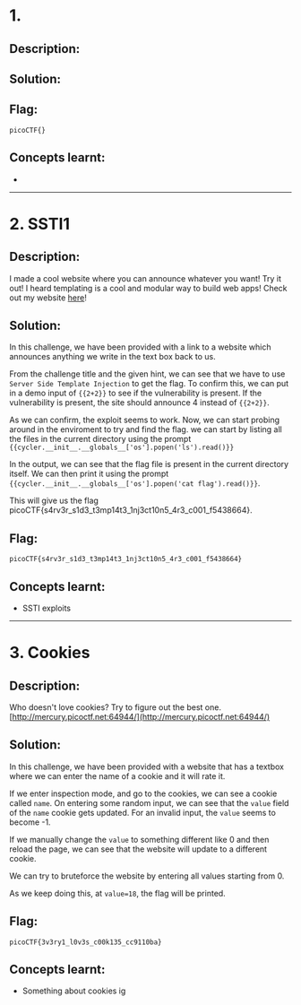 # 1. 

## Description:



## Solution:



## Flag:

```
picoCTF{}
```

## Concepts learnt:

- 

***

# 2. SSTI1

## Description:

I made a cool website where you can announce whatever you want! Try it out! I heard templating is a cool and modular way to build web apps! Check out my website [here](http://rescued-float.picoctf.net:57481/)!

## Solution:

In this challenge, we have been provided with a link to a website which announces anything we write in the text box back to us.

From the challenge title and the given hint, we can see that we have to use `Server Side Template Injection` to get the flag. To confirm this, we can put in a demo input of `{{2+2}}` to see if the vulnerability is present. If the vulnerability is present, the site should announce 4 instead of `{{2+2}}`.

As we can confirm, the exploit seems to work. Now, we can start probing around in the enviroment to try and find the flag. we can start by listing all the files in the current directory using the prompt `{{cycler.__init__.__globals__['os'].popen('ls').read()}}`

In the output, we can see that the flag file is present in the current directory itself. We can then print it using the prompt `{{cycler.__init__.__globals__['os'].popen('cat flag').read()}}`.

This will give us the flag picoCTF{s4rv3r_s1d3_t3mp14t3_1nj3ct10n5_4r3_c001_f5438664}.

## Flag:

```
picoCTF{s4rv3r_s1d3_t3mp14t3_1nj3ct10n5_4r3_c001_f5438664}
```

## Concepts learnt:

- SSTI exploits

***

# 3. Cookies

## Description:

Who doesn't love cookies? Try to figure out the best one. [http://mercury.picoctf.net:64944/](http://mercury.picoctf.net:64944/)

## Solution:

In this challenge, we have been provided with a website that has a textbox where we can enter the name of a cookie and it will rate it.

If we enter inspection mode, and go to the cookies, we can see a cookie called `name`. On entering some random input, we can see that the `value` field of the `name` cookie gets updated. For an invalid input, the `value` seems to become -1.

If we manually change the `value` to something different like 0 and then reload the page, we can see that the website will update to a different cookie.

We can try to bruteforce the website by entering all values starting from 0.

As we keep doing this, at `value=18`, the flag will be printed.

## Flag:

```
picoCTF{3v3ry1_l0v3s_c00k135_cc9110ba}
```

## Concepts learnt:

- Something about cookies ig
